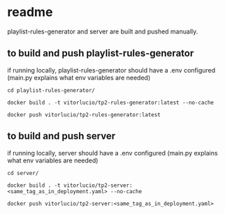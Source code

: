 # readme

playlist-rules-generator and server are built and pushed manually.

## to build and push playlist-rules-generator

if running locally, playlist-rules-generator should have a .env configured (main.py explains what env variables are needed)

`cd playlist-rules-generator/`

`docker build . -t vitorlucio/tp2-rules-generator:latest --no-cache`

`docker push vitorlucio/tp2-rules-generator:latest`

## to build and push server

if running locally, server should have a .env configured (main.py explains what env variables are needed)

`cd server/`

`docker build . -t vitorlucio/tp2-server:<same_tag_as_in_deployment.yaml> --no-cache`

`docker push vitorlucio/tp2-server:<same_tag_as_in_deployment.yaml>`
